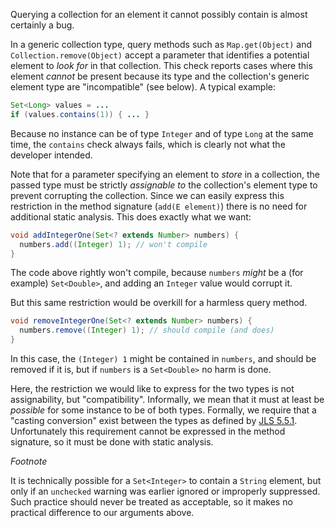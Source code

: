 Querying a collection for an element it cannot possibly contain is almost
certainly a bug.

In a generic collection type, query methods such as `Map.get(Object)` and
`Collection.remove(Object)` accept a parameter that identifies a potential
element to *look for* in that collection. This check reports cases where this
element *cannot* be present because its type and the collection's generic
element type are "incompatible" (see below). A typical example:

```java
Set<Long> values = ...
if (values.contains(1)) { ... }
```

Because no instance can be of type `Integer` and of type `Long` at the same
time, the `contains` check always fails, which is clearly not what the developer
intended.

Note that for a parameter specifying an element to *store* in a collection, the
passed type must be strictly *assignable to* the collection's element type to
prevent corrupting the collection. Since we can easily express this restriction
in the method signature (`add(E element)`) there is no need for additional
static analysis. This does exactly what we want:

```java
void addIntegerOne(Set<? extends Number> numbers) {
  numbers.add((Integer) 1); // won't compile
}
```

The code above rightly won't compile, because `numbers` *might* be a
(for example) `Set<Double>`, and adding an `Integer` value would corrupt it.

But this same restriction would be overkill for a harmless query method.

```java
void removeIntegerOne(Set<? extends Number> numbers) {
  numbers.remove((Integer) 1); // should compile (and does)
}
```

In this case, the `(Integer) 1` might be contained in `numbers`, and should be
removed if it is, but if `numbers` is a `Set<Double>` no harm is done.

Here, the restriction we would like to express for the two types is not
assignability, but "compatibility". Informally, we mean that it must at least be
*possible* for some instance to be of both types. Formally, we require that a
"casting conversion" exist between the types as defined by
[JLS 5.5.1](https://docs.oracle.com/javase/specs/jls/se8/jls8.pdf#page=140).
Unfortunately this requirement cannot be expressed in the method signature, so
it must be done with static analysis.

*Footnote*

It is technically possible for a `Set<Integer>` to contain a `String` element,
but only if an `unchecked` warning was earlier ignored or improperly suppressed.
Such practice should never be treated as acceptable, so it makes no practical
difference to our arguments above.

